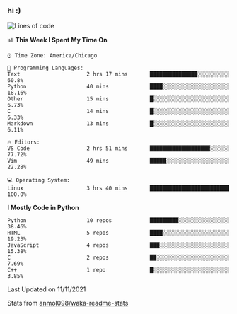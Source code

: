 ### hi :)

<!--START_SECTION:waka-->
![Lines of code](https://img.shields.io/badge/From%20Hello%20World%20I%27ve%20Written-886751%20lines%20of%20code-blue)

📊 **This Week I Spent My Time On** 

```text
⌚︎ Time Zone: America/Chicago

💬 Programming Languages: 
Text                     2 hrs 17 mins       ███████████████░░░░░░░░░░   60.8% 
Python                   40 mins             ████░░░░░░░░░░░░░░░░░░░░░   18.16% 
Other                    15 mins             █░░░░░░░░░░░░░░░░░░░░░░░░   6.73% 
C                        14 mins             █░░░░░░░░░░░░░░░░░░░░░░░░   6.33% 
Markdown                 13 mins             █░░░░░░░░░░░░░░░░░░░░░░░░   6.11%

🔥 Editors: 
VS Code                  2 hrs 51 mins       ███████████████████░░░░░░   77.72% 
Vim                      49 mins             █████░░░░░░░░░░░░░░░░░░░░   22.28%

💻 Operating System: 
Linux                    3 hrs 40 mins       █████████████████████████   100.0%

```

**I Mostly Code in Python** 

```text
Python                   10 repos            █████████░░░░░░░░░░░░░░░░   38.46% 
HTML                     5 repos             ████░░░░░░░░░░░░░░░░░░░░░   19.23% 
JavaScript               4 repos             ███░░░░░░░░░░░░░░░░░░░░░░   15.38% 
C                        2 repos             ██░░░░░░░░░░░░░░░░░░░░░░░   7.69% 
C++                      1 repo              █░░░░░░░░░░░░░░░░░░░░░░░░   3.85%

```



 Last Updated on 11/11/2021
<!--END_SECTION:waka-->

Stats from [anmol098/waka-readme-stats](https://github.com/anmol098/waka-readme-stats)